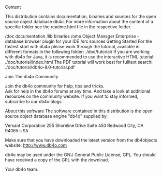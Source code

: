 

Content

This distribution contains documentation, binaries and sources for the open source object database db4o. For more information about the content of a specific folder see the readme.html file in the respective folder.

/doc 	documentation
/lib 	binaries
/ome 	Object Manager Enterprise - database browser plugin for your IDE
/src 	sources
Getting Started
For the fastest start with db4o please work through the tutorial, available in different formats in the following folder:
./doc/tutorial/
If you are working with db4o for Java, it is recommended to use the interactive HTML tutorial:
./doc/tutorial/index.html
The PDF tutorial will work best for fulltext search:
./doc/tutorial/db4o-8.0-tutorial.pdf

Join The db4o Community

Join the db4o community for help, tips and tricks.  
Ask for help in the db4o forums at any time.
And take a look at additional resources on the community website.
If you want to stay informed, subscribe to our db4o blogs.

About this software
The software contained in this distribution is the open source object database engine "db4o" supplied by:

Versant Corporation
255 Shoreline Drive
Suite 450
Redwood City, CA 94065
USA

Make sure that you have downloaded the latest version from the db4objects website:
http://www.db4o.com

db4o may be used under the GNU General Public License, GPL. You should have received a copy of the GPL with the download.

Your db4o team. 
